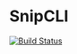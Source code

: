 # SnipCLI

[![Build Status](https://dev.azure.com/lesjackson/SnipCLI/_apis/build/status/binarythistle.SnipCLI?branchName=master)](https://dev.azure.com/lesjackson/SnipCLI/_build/latest?definitionId=26&branchName=master)